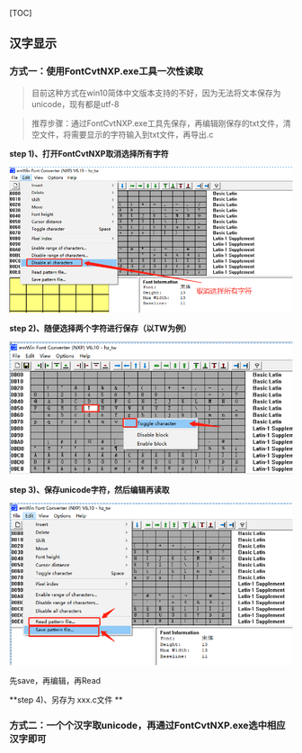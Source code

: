 [TOC]



## 汉字显示

### 方式一：使用FontCvtNXP.exe工具一次性读取

> 目前这种方式在win10简体中文版本支持的不好，因为无法将文本保存为unicode，现有都是utf-8

> 推荐步骤：通过FontCvtNXP.exe工具先保存，再编辑刚保存的txt文件，清空文件，将需要显示的字符输入到txt文件，再导出.c

**step 1)、打开FontCvtNXP取消选择所有字符**

![image-20221107160309159](emWin使用.assets/image-20221107160309159.png)

**step 2)、随便选择两个字符进行保存（以TW为例）**

![image-20221107160457650](emWin使用.assets/image-20221107160457650.png)

**step 3)、保存unicode字符，然后编辑再读取**

![image-20221107160714232](emWin使用.assets/image-20221107160714232.png)

先save，再编辑，再Read

**step 4)、另存为 xxx.c文件 **



### 方式二：一个个汉字取unicode，再通过FontCvtNXP.exe选中相应汉字即可

